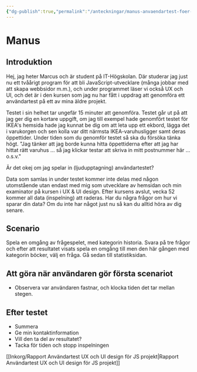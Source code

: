 ```yaml
---
{"dg-publish":true,"permalink":"/anteckningar/manus-anvaendartest-foer-projekt-i-js/"}
---
```


# Manus
## Introduktion
Hej, jag heter Marcus och är student på IT-Högskolan. Där studerar jag just nu ett tvåårigt program för att bli JavaScript-utvecklare (många jobbar med att skapa webbsidor m.m.), och under programmet läser vi också UX och UI, och det är i den kursen som jag nu har fått i uppdrag att genomföra ett användartest på ett av mina äldre projekt.

Testet i sin helhet tar ungefär 15 minuter att genomföra.
Testet går ut på att jag ger dig en kortare uppgift, om jag till exempel hade genomfört testet för IKEA's hemsida hade jag kunnat be dig om att leta upp ett ekbord, lägga det i varukorgen och sen kolla var ditt närmsta IKEA-varuhusligger samt deras öppettider.
Under tiden som du genomför testet så ska du försöka tänka högt. "Jag tänker att jag borde kunna hitta öppettiderna efter att jag har hittat rätt varuhus ... så jag klickar testar att skriva in mitt postnummer här ... o.s.v."

Är det okej om jag spelar in (ljudupptagning) användartestet?

Data som samlas in under testet kommer inte delas med någon utomstående utan endast med mig som utvecklare av hemsidan och min examinator på kursen i UX & UI design. Efter kursens avslut, vecka 52 kommer all data (inspelning) att raderas.
Har du några frågor om hur vi sparar din data? Om du inte har något just nu så kan du alltid höra av dig senare.

## Scenario
Spela en omgång av frågespelet, med kategorin historia. Svara på tre frågor och efter att resultatet visats spela en omgång till men den här gången med kategorin böcker, välj en fråga. Gå sedan till statistiksidan.

## Att göra när användaren gör första scenariot
- Observera var användaren fastnar, och klocka tiden det tar mellan stegen.

## Efter testet
- Summera
- Ge min kontaktinformation 
- Vill den ta del av resultatet?
- Tacka för tiden och stopp inspelningen

[[Inkorg/Rapport Användartest UX och UI design för JS projekt\|Rapport Användartest UX och UI design för JS projekt]]